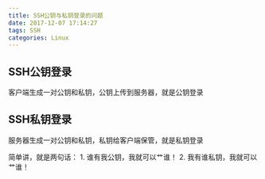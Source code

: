 ```yaml
---
title: SSH公钥与私钥登录的问题
date: 2017-12-07 17:14:27
tags: SSH
categories: Linux
---
```

## SSH公钥登录
客户端生成一对公钥和私钥，公钥上传到服务器，就是公钥登录
## SSH私钥登录
服务器生成一对公钥和私钥，私钥给客户端保管，就是私钥登录

简单讲，就是两句话：
	1. 谁有我公钥，我就可以艹谁！
	2. 我有谁私钥，我就可以艹谁！